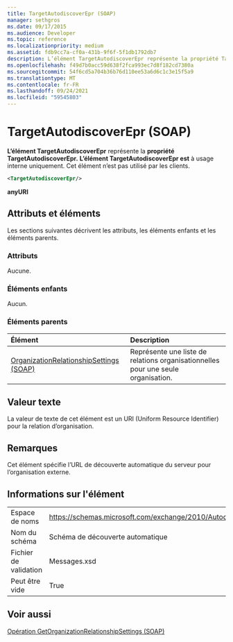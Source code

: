 ```yaml
---
title: TargetAutodiscoverEpr (SOAP)
manager: sethgros
ms.date: 09/17/2015
ms.audience: Developer
ms.topic: reference
ms.localizationpriority: medium
ms.assetid: fdb9cc7a-cf0a-431b-9f6f-5f1db1792db7
description: L’élément TargetAutodiscoverEpr représente la propriété TargetAutodiscoverEpr. L’élément TargetAutodiscoverEpr est à usage interne uniquement. Cet élément n’est pas utilisé par les clients.
ms.openlocfilehash: f49d7b0acc59d638f2fca993ec7d8f182cd7380a
ms.sourcegitcommit: 54f6cd5a704b36b76d110ee53a6d6c1c3e15f5a9
ms.translationtype: MT
ms.contentlocale: fr-FR
ms.lasthandoff: 09/24/2021
ms.locfileid: "59545803"
---
```

# <a name="targetautodiscoverepr-soap"></a>TargetAutodiscoverEpr (SOAP)

**L’élément TargetAutodiscoverEpr** représente la **propriété TargetAutodiscoverEpr.** **L’élément TargetAutodiscoverEpr est** à usage interne uniquement. Cet élément n’est pas utilisé par les clients. 
  
```XML
<TargetAutodiscoverEpr/>
```

 **anyURI**
## <a name="attributes-and-elements"></a>Attributs et éléments

Les sections suivantes décrivent les attributs, les éléments enfants et les éléments parents.
  
### <a name="attributes"></a>Attributs

Aucune.
  
### <a name="child-elements"></a>Éléments enfants

Aucun.
  
### <a name="parent-elements"></a>Éléments parents

|**Élément**|**Description**|
|:-----|:-----|
|[OrganizationRelationshipSettings (SOAP)](organizationrelationshipsettings-soap.md) <br/> |Représente une liste de relations organisationnelles pour une seule organisation.  <br/> |
   
## <a name="text-value"></a>Valeur texte

La valeur de texte de cet élément est un URI (Uniform Resource Identifier) pour la relation d’organisation.
  
## <a name="remarks"></a>Remarques

Cet élément spécifie l’URL de découverte automatique du serveur pour l’organisation externe. 
  
## <a name="element-information"></a>Informations sur l'élément

|||
|:-----|:-----|
|Espace de noms  <br/> |https://schemas.microsoft.com/exchange/2010/Autodiscover  <br/> |
|Nom du schéma  <br/> |Schéma de découverte automatique  <br/> |
|Fichier de validation  <br/> |Messages.xsd  <br/> |
|Peut être vide  <br/> |True  <br/> |
   
## <a name="see-also"></a>Voir aussi



[Opération GetOrganizationRelationshipSettings (SOAP)](getorganizationrelationshipsettings-operation-soap.md)

